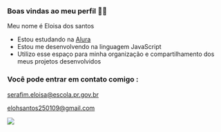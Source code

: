 ### Boas vindas ao meu perfil 🍁🖤

Meu nome é Eloisa dos santos 

- Estou estudando na [Alura](https://www.alura.com.br)
- Estou me desenvolvendo na linguagem JavaScript
- Utilizo esse espaço para minha organização e compartilhamento dos meus projetos desenvolvidos

### Você pode entrar em contato comigo :

serafim.eloisa@escola.pr.gov.br

elohsantos250109@gmail.com

![](https://media1.tenor.com/m/5ixVKgX7mcQAAAAC/spiderman.gif)
